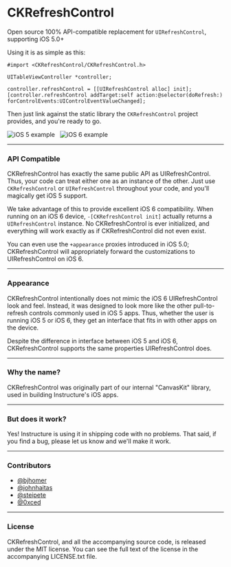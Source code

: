 # CKRefreshControl

Open source 100% API-compatible replacement for `UIRefreshControl`, supporting iOS 5.0+

Using it is as simple as this:

    #import <CKRefreshControl/CKRefreshControl.h>

    UITableViewController *controller;

    controller.refreshControl = [[UIRefreshControl alloc] init];
    [controller.refreshControl addTarget:self action:@selector(doRefresh:) forControlEvents:UIControlEventValueChanged];

Then just link against the static library the `CKRefreshControl` project provides, and you're ready to go.

![iOS 5 example](/instructure/CKRefreshControl/raw/readme-resources/iOS5.png) &nbsp; 
![iOS 6 example](/instructure/CKRefreshControl/raw/readme-resources/iOS6.png)

----

### API Compatible

CKRefreshControl has exactly the same public API as UIRefreshControl. Thus, your code can treat either one as an instance of the other. Just use `CKRefreshControl` or `UIRefreshControl` throughout your code, and you'll magically get iOS 5 support.

We take advantage of this to provide excellent iOS 6 compatibility. When running on an iOS 6 device, `-[CKRefreshControl init]` actually returns a `UIRefreshControl` instance. No CKRefreshControl is ever initialized, and everything will work exactly as if CKRefreshControl did not even exist.

You can even use the `+appearance` proxies introduced in iOS 5.0; CKRefreshControl will appropriately forward the customizations to UIRefreshControl on iOS 6.

---

### Appearance

CKRefreshControl intentionally does not mimic the iOS 6 UIRefreshControl look and feel. Instead, it was designed to look more like the other pull-to-refresh controls commonly used in iOS 5 apps. Thus, whether the user is running iOS 5 or iOS 6, they get an interface that fits in with other apps on the device.

Despite the difference in interface between iOS 5 and iOS 6, CKRefreshControl supports the  same properties UIRefreshControl does.

---

### Why the name?

CKRefreshControl was originally part of our internal "CanvasKit" library, used in building Instructure's iOS apps. 

---

### But does it work?

Yes! Instructure is using it in shipping code with no problems. That said, if you find a bug, please let us know and we'll make it work. 

--- 

### Contributors

* [@bjhomer](http://github.com/bjhomer)
* [@johnhaitas](http://github.com/johnhaitas)
* [@steipete](http://github.com/steipete)
* [@0xced](http://github.com/0xced)

---

### License

CKRefreshControl, and all the accompanying source code, is released under the MIT license. You can see the full text of the license in the accompanying LICENSE.txt file.